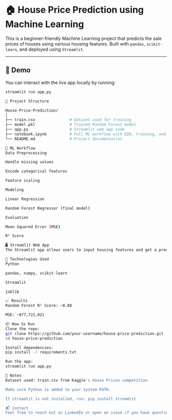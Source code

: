 # 🏠 House Price Prediction using Machine Learning

This is a beginner-friendly Machine Learning project that predicts the sale prices of houses using various housing features. Built with `pandas`, `scikit-learn`, and deployed using `Streamlit`.

---

## 🚀 Demo

You can interact with the live app locally by running:

```bash
streamlit run app.py

📂 Project Structure

House-Price-Prediction/
│
├── train.csv               # Dataset used for training
├── model.pkl               # Trained Random Forest model
├── app.py                  # Streamlit web app code
├── notebook.ipynb          # Full ML workflow with EDA, training, and evaluation
└── README.md               # Project documentation

🧠 ML Workflow
Data Preprocessing

Handle missing values

Encode categorical features

Feature scaling

Modeling

Linear Regression

Random Forest Regressor (final model)

Evaluation

Mean Squared Error (MSE)

R² Score

🖥️ Streamlit Web App
The Streamlit app allows users to input housing features and get a predicted house price instantly. It uses the trained model (model.pkl) for real-time inference.

🔧 Technologies Used
Python

pandas, numpy, scikit-learn

Streamlit

joblib

📈 Results
Random Forest R² Score: ~0.88

MSE: ~877,722,021

📦 How to Run
Clone the repo:
git clone https://github.com/your-username/house-price-prediction.git
cd house-price-prediction

Install dependencies:
pip install -r requirements.txt

Run the app:
streamlit run app.py

📌 Notes
Dataset used: train.csv from Kaggle's House Prices competition.

Make sure Python is added to your system PATH.

If streamlit is not installed, run: pip install streamlit

📬 Contact
Feel free to reach out on LinkedIn or open an issue if you have questions!


